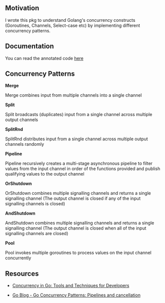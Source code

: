 ## Motivation

I wrote this pkg to understand Golang's concurrency constructs (Goroutines, Channels, Select-case etc) by implementing different concurrency patterns.

## Documentation

You can read the annotated code [here](https://cranky-franklin-0e76f2.netlify.app/)

## Concurrency Patterns

**Merge**

Merge combines input from multiple channels into a single channel

**Split**

Split broadcasts (duplicates) input from a single channel across multiple output channels

**SplitRnd**

SplitRnd distributes input from a single channel across multiple output channels randomly

**Pipeline**

Pipeline recursively creates a multi-stage asynchronous pipeline to filter values from the input channel in order of the functions provided and publish qualifying values to the output channel

**OrShutdown**

OrShutdown combines multiple signalling channels and returns a single signalling channel (The output channel is closed if any of the input signalling channels is closed)

**AndShutdown**

AndShutdown combines multiple signalling channels and returns a single signalling channel (The output channel is closed when all of the input signalling channels are closed)

**Pool**

Pool invokes multiple goroutines to process values on the input channel concurrently

## Resources

- [Concurrency in Go: Tools and Techniques for Developers](https://www.amazon.com/Concurrency-Go-Tools-Techniques-Developers/dp/1491941197)

- [Go Blog - Go Concurrency Patterns: Pipelines and cancellation](https://blog.golang.org/pipelines)